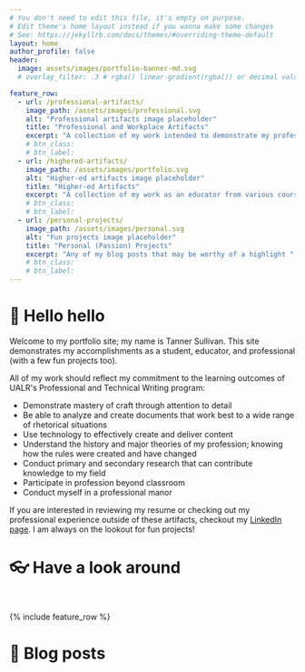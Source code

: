 ```yaml
---
# You don't need to edit this file, it's empty on purpose.
# Edit theme's home layout instead if you wanna make some changes
# See: https://jekyllrb.com/docs/themes/#overriding-theme-default
layout: home
author_profile: false
header:
  image: assets/images/portfolio-banner-md.svg
  # overlay_filter: .3 # rgba() linear-gradient(rgba()) or decimal value for black

feature_row:
  - url: /professional-artifacts/
    image_path: /assets/images/professional.svg
    alt: "Professional artifacts image placeholder"
    title: "Professional and Workplace Artifacts"
    excerpt: "A collection of my work intended to demonstrate my professional skills"
    # btn_class:
    # btn_label:
  - url: /highered-artifacts/
    image_path: /assets/images/portfolio.svg
    alt: "Higher-ed artifacts image placeholder"
    title: "Higher-ed Artifacts"
    excerpt: "A collection of my work as an educator from various courses and related experiences"
    # btn_class:
    # btn_label:
  - url: /personal-projects/
    image_path: /assets/images/personal.svg
    alt: "Fun projects image placeholder"
    title: "Personal (Passion) Projects"
    excerpt: "Any of my blog posts that may be worthy of a highlight "
    # btn_class:
    # btn_label:
---
```

<head>
<!-- Google tag (gtag.js) -->
<script async src="https://www.googletagmanager.com/gtag/js?id=G-MY06YS4J4B"></script>
<script>
  window.dataLayer = window.dataLayer || [];
  function gtag(){dataLayer.push(arguments);}
  gtag('js', new Date());

  gtag('config', 'G-MY06YS4J4B');
</script>
</head>

<h1>👋 Hello hello</h1>

<p>Welcome to my portfolio site; my name is Tanner Sullivan. This site demonstrates my accomplishments as a student, educator, and professional (with a few fun projects too).</p>

<p>All of my work should reflect my commitment to the learning outcomes of UALR's Professional and Technical Writing program:</p>

<ul>
<li>Demonstrate mastery of craft through attention to detail</li>

<li>Be able to analyze and create documents that work best to a wide range of rhetorical situations</li>

<li>Use technology to effectively create and deliver content</li>

<li>Understand the history and major theories of my profession; knowing how the rules were created and have changed</li>

<li>Conduct primary and secondary research that can contribute knowledge to my field</li>

<li>Participate in profession beyond classroom</li>

<li>Conduct myself in a professional manor </li>
</ul>

<p>If you are interested in reviewing my resume or checking out my professional experience outside of these artifacts, checkout my <a href="https://www.linkedin.com/in/tanner-sullivan-184491121/?lipi=urn%3Ali%3Apage%3Ad_flagship3_feed%3B%2BWCNEXP5RjqwoVrS5yETYg%3D%3D" target="_blank">LinkedIn page</a>. I am always on the lookout for fun projects!</p>

<h1>👓 Have a look around</h1>

<br/>

{% include feature_row %}

<h1>💬 Blog posts</h1>


